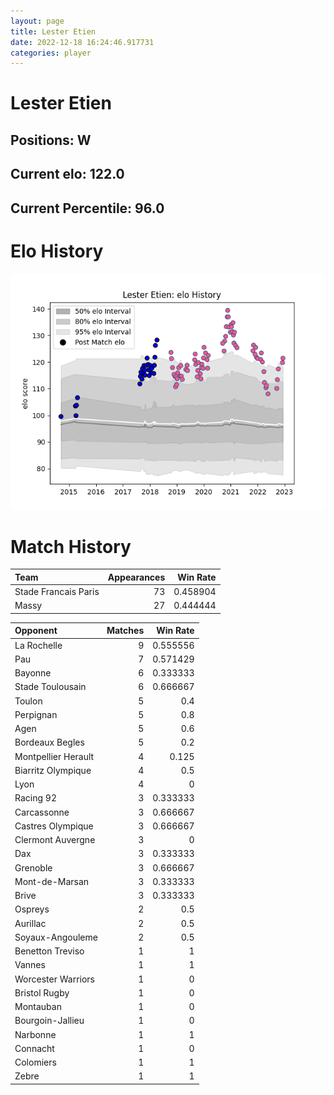 ```yaml
---  
layout: page  
title: Lester Etien  
date: 2022-12-18 16:24:46.917731  
categories: player  
---
```

# Lester Etien

## Positions: W

## Current elo: 122.0

## Current Percentile: 96.0

# Elo History


![elo history](history_LesterEtien.png)
# Match History


| Team                 |   Appearances |   Win Rate |
|:---------------------|--------------:|-----------:|
| Stade Francais Paris |            73 |   0.458904 |
| Massy                |            27 |   0.444444 |

| Opponent            |   Matches |   Win Rate |
|:--------------------|----------:|-----------:|
| La Rochelle         |         9 |   0.555556 |
| Pau                 |         7 |   0.571429 |
| Bayonne             |         6 |   0.333333 |
| Stade Toulousain    |         6 |   0.666667 |
| Toulon              |         5 |   0.4      |
| Perpignan           |         5 |   0.8      |
| Agen                |         5 |   0.6      |
| Bordeaux Begles     |         5 |   0.2      |
| Montpellier Herault |         4 |   0.125    |
| Biarritz Olympique  |         4 |   0.5      |
| Lyon                |         4 |   0        |
| Racing 92           |         3 |   0.333333 |
| Carcassonne         |         3 |   0.666667 |
| Castres Olympique   |         3 |   0.666667 |
| Clermont Auvergne   |         3 |   0        |
| Dax                 |         3 |   0.333333 |
| Grenoble            |         3 |   0.666667 |
| Mont-de-Marsan      |         3 |   0.333333 |
| Brive               |         3 |   0.333333 |
| Ospreys             |         2 |   0.5      |
| Aurillac            |         2 |   0.5      |
| Soyaux-Angouleme    |         2 |   0.5      |
| Benetton Treviso    |         1 |   1        |
| Vannes              |         1 |   1        |
| Worcester Warriors  |         1 |   0        |
| Bristol Rugby       |         1 |   0        |
| Montauban           |         1 |   0        |
| Bourgoin-Jallieu    |         1 |   0        |
| Narbonne            |         1 |   1        |
| Connacht            |         1 |   0        |
| Colomiers           |         1 |   1        |
| Zebre               |         1 |   1        |